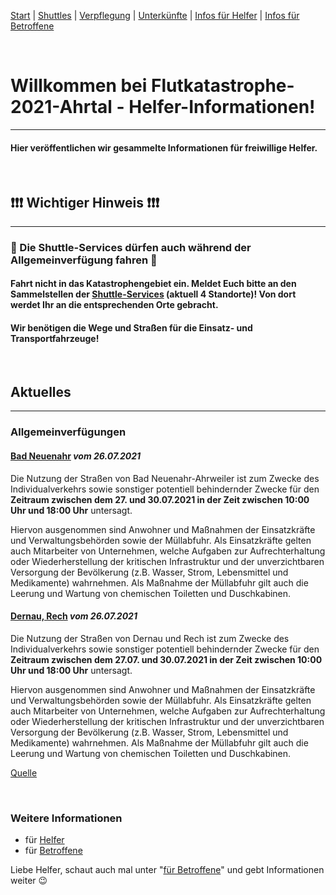 [Start](./index.md) | [Shuttles](./shuttles.md) | [Verpflegung](catering.md) | [Unterkünfte](accomodations.md) | [Infos für Helfer](./links.volunters.md) | [Infos für Betroffene](./links.victims.md)

<br/>

# Willkommen bei Flutkatastrophe-2021-Ahrtal - Helfer-Informationen!
---

#### Hier veröffentlichen wir gesammelte Informationen für freiwillige Helfer.

<br/>

## ❗❗❗ **Wichtiger Hinweis** ❗❗❗
---

### 🙂 Die Shuttle-Services dürfen auch während der Allgemeinverfügung fahren 🙂

#### Fahrt nicht in das Katastrophengebiet ein. Meldet Euch bitte an den Sammelstellen der [Shuttle-Services](shuttles.md) (aktuell 4 Standorte)! Von dort werdet Ihr an die entsprechenden Orte gebracht.
#### Wir benötigen die Wege und Straßen für die Einsatz- und Transportfahrzeuge!

<br/>

## **Aktuelles**
---

### Allgemeinverfügungen

#### [Bad Neuenahr](https://add.rlp.de/fileadmin/add/Hochwasser/20210726_-_Allgemeinverfuegung_Bad_Neuenahr.pdf) *vom 26.07.2021*

Die Nutzung der Straßen von Bad Neuenahr-Ahrweiler ist zum Zwecke des Individualverkehrs sowie sonstiger potentiell behindernder
Zwecke für den **Zeitraum zwischen dem 27. und 30.07.2021 in der
Zeit zwischen 10:00 Uhr und 18:00 Uhr** untersagt.  

Hiervon ausgenommen sind Anwohner und Maßnahmen der Einsatzkräfte und Verwaltungsbehörden sowie der Müllabfuhr. Als Einsatzkräfte gelten auch Mitarbeiter von Unternehmen, welche Aufgaben zur Aufrechterhaltung oder Wiederherstellung der kritischen
Infrastruktur und der unverzichtbaren Versorgung der Bevölkerung
(z.B. Wasser, Strom, Lebensmittel und Medikamente) wahrnehmen.
Als Maßnahme der Müllabfuhr gilt auch die Leerung und Wartung
von chemischen Toiletten und Duschkabinen. 

#### [Dernau, Rech](https://add.rlp.de/fileadmin/add/Hochwasser/20210726_-_Allgemeinverfuegung_Dernau___Rech.pdf) *vom 26.07.2021*

Die Nutzung der Straßen von Dernau und Rech ist zum Zwecke des
Individualverkehrs sowie sonstiger potentiell behindernder Zwecke
für den **Zeitraum zwischen dem 27.07. und 30.07.2021 in der Zeit
zwischen 10:00 Uhr und 18:00 Uhr** untersagt.  

Hiervon ausgenommen sind Anwohner und Maßnahmen der Einsatzkräfte und Verwaltungsbehörden sowie der Müllabfuhr. Als Einsatzkräfte gelten auch Mitarbeiter von Unternehmen, welche Aufgaben zur Aufrechterhaltung oder Wiederherstellung der kritischen
Infrastruktur und der unverzichtbaren Versorgung der Bevölkerung
(z.B. Wasser, Strom, Lebensmittel und Medikamente) wahrnehmen.
Als Maßnahme der Müllabfuhr gilt auch die Leerung und Wartung
von chemischen Toiletten und Duschkabinen.

[Quelle](https://add.rlp.de/de/aktuelles/detail/news/News/detail/individualverkehr-in-dernau-rech-und-bad-neuenahr-ahrweiler-bis-30-juli-weiterhin-untersagt-anwo/)

<br/>

### Weitere Informationen

- für [Helfer](links.volunters.md)
- für [Betroffene](links.victims.md)

Liebe Helfer, schaut auch mal unter "[für Betroffene](links.victims.md)" und gebt Informationen weiter 😉
